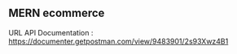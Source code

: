 ## MERN ecommerce

URL API Documentation : https://documenter.getpostman.com/view/9483901/2s93Xwz4B1
